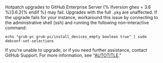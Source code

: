 Hotpatch upgrades to GitHub Enterprise Server {% ifversion ghes = 3.6 %}3.6.2{% endif %} may fail. Upgrades with the full `.pkg` are unaffected. If the upgrade fails for your instance, workaround this issue by connecting to the administrative shell (ssh) and running the following non-interactive command:

```shell
echo "grub-pc grub-pc/install_devices_empty boolean true" | sudo debconf-set-selections
```

If you're unable to upgrade, or if you need further assistance, contact GitHub Support. For more information, see "[AUTOTITLE](/support/contacting-github-support/creating-a-support-ticket)."
